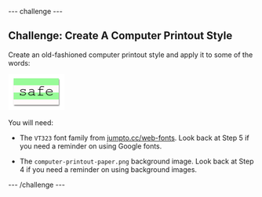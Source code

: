 \--- challenge \---

## Challenge: Create A Computer Printout Style

Create an old-fashioned computer printout style and apply it to some of the words:

![captura de pantalla](images/letter-fonts-printout.png)

You will need:

+ The `VT323` font family from <a href="http://jumpto.cc/web-fonts" target="_blank">jumpto.cc/web-fonts</a>. Look back at Step 5 if you need a reminder on using Google fonts.

+ The `computer-printout-paper.png` background image. Look back at Step 4 if you need a reminder on using background images.

\--- /challenge \---
